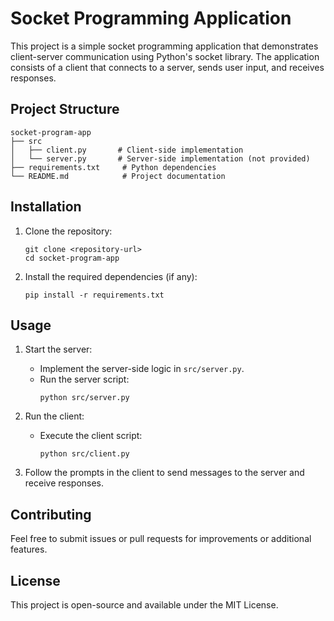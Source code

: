 # Socket Programming Application

This project is a simple socket programming application that demonstrates client-server communication using Python's socket library. The application consists of a client that connects to a server, sends user input, and receives responses.

## Project Structure

```
socket-program-app
├── src
│   ├── client.py       # Client-side implementation
│   └── server.py       # Server-side implementation (not provided)
├── requirements.txt     # Python dependencies
└── README.md            # Project documentation
```

## Installation

1. Clone the repository:
   ```
   git clone <repository-url>
   cd socket-program-app
   ```

2. Install the required dependencies (if any):
   ```
   pip install -r requirements.txt
   ```

## Usage

1. Start the server:
   - Implement the server-side logic in `src/server.py`.
   - Run the server script:
     ```
     python src/server.py
     ```

2. Run the client:
   - Execute the client script:
     ```
     python src/client.py
     ```

3. Follow the prompts in the client to send messages to the server and receive responses.

## Contributing

Feel free to submit issues or pull requests for improvements or additional features.

## License

This project is open-source and available under the MIT License.